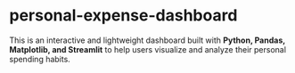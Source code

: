 # personal-expense-dashboard
This is an interactive and lightweight dashboard built with **Python, Pandas, Matplotlib, and Streamlit** to help users visualize and analyze their personal spending habits.
